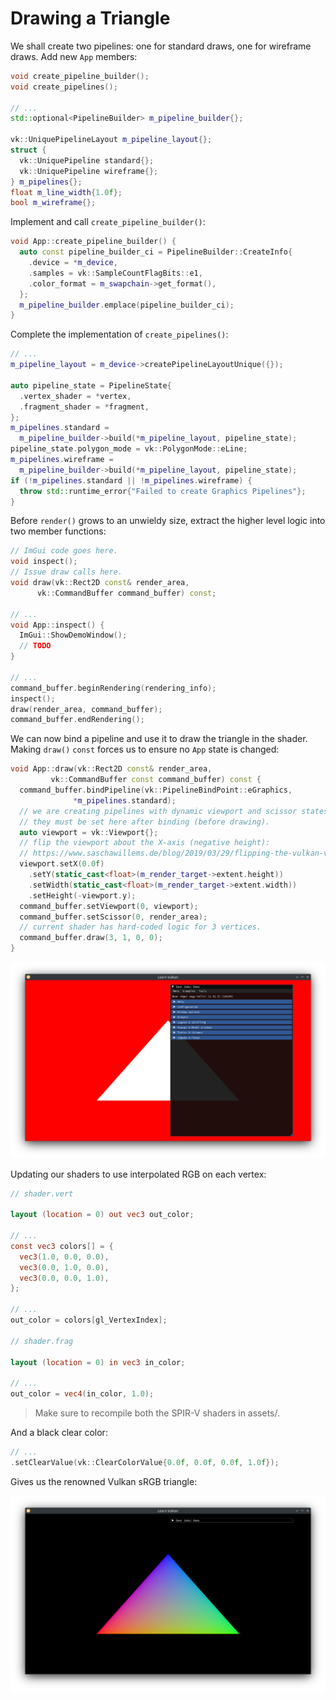 # Drawing a Triangle

We shall create two pipelines: one for standard draws, one for wireframe draws. Add new `App` members:

```cpp
void create_pipeline_builder();
void create_pipelines();

// ...
std::optional<PipelineBuilder> m_pipeline_builder{};

vk::UniquePipelineLayout m_pipeline_layout{};
struct {
  vk::UniquePipeline standard{};
  vk::UniquePipeline wireframe{};
} m_pipelines{};
float m_line_width{1.0f};
bool m_wireframe{};
```

Implement and call `create_pipeline_builder()`:

```cpp
void App::create_pipeline_builder() {
  auto const pipeline_builder_ci = PipelineBuilder::CreateInfo{
    .device = *m_device,
    .samples = vk::SampleCountFlagBits::e1,
    .color_format = m_swapchain->get_format(),
  };
  m_pipeline_builder.emplace(pipeline_builder_ci);
}
```

Complete the implementation of `create_pipelines()`:

```cpp
// ...
m_pipeline_layout = m_device->createPipelineLayoutUnique({});

auto pipeline_state = PipelineState{
  .vertex_shader = *vertex,
  .fragment_shader = *fragment,
};
m_pipelines.standard =
  m_pipeline_builder->build(*m_pipeline_layout, pipeline_state);
pipeline_state.polygon_mode = vk::PolygonMode::eLine;
m_pipelines.wireframe =
  m_pipeline_builder->build(*m_pipeline_layout, pipeline_state);
if (!m_pipelines.standard || !m_pipelines.wireframe) {
  throw std::runtime_error{"Failed to create Graphics Pipelines"};
}
```

Before `render()` grows to an unwieldy size, extract the higher level logic into two member functions:

```cpp
// ImGui code goes here.
void inspect();
// Issue draw calls here.
void draw(vk::Rect2D const& render_area,
      vk::CommandBuffer command_buffer) const;

// ...
void App::inspect() {
  ImGui::ShowDemoWindow();
  // TODO
}

// ...
command_buffer.beginRendering(rendering_info);
inspect();
draw(render_area, command_buffer);
command_buffer.endRendering();
```

We can now bind a pipeline and use it to draw the triangle in the shader. Making `draw()` `const` forces us to ensure no `App` state is changed:

```cpp
void App::draw(vk::Rect2D const& render_area,
         vk::CommandBuffer const command_buffer) const {
  command_buffer.bindPipeline(vk::PipelineBindPoint::eGraphics,
              *m_pipelines.standard);
  // we are creating pipelines with dynamic viewport and scissor states.
  // they must be set here after binding (before drawing).
  auto viewport = vk::Viewport{};
  // flip the viewport about the X-axis (negative height):
  // https://www.saschawillems.de/blog/2019/03/29/flipping-the-vulkan-viewport/
  viewport.setX(0.0f)
    .setY(static_cast<float>(m_render_target->extent.height))
    .setWidth(static_cast<float>(m_render_target->extent.width))
    .setHeight(-viewport.y);
  command_buffer.setViewport(0, viewport);
  command_buffer.setScissor(0, render_area);
  // current shader has hard-coded logic for 3 vertices.
  command_buffer.draw(3, 1, 0, 0);
}
```

![White Triangle](./white_triangle.png)

Updating our shaders to use interpolated RGB on each vertex:

```glsl
// shader.vert

layout (location = 0) out vec3 out_color;

// ...
const vec3 colors[] = {
  vec3(1.0, 0.0, 0.0),
  vec3(0.0, 1.0, 0.0),
  vec3(0.0, 0.0, 1.0),
};

// ...
out_color = colors[gl_VertexIndex];

// shader.frag

layout (location = 0) in vec3 in_color;

// ...
out_color = vec4(in_color, 1.0);
```

> Make sure to recompile both the SPIR-V shaders in assets/.

And a black clear color:

```cpp
// ...
.setClearValue(vk::ClearColorValue{0.0f, 0.0f, 0.0f, 1.0f});
```

Gives us the renowned Vulkan sRGB triangle:

![sRGB Triangle](./srgb_triangle.png)

